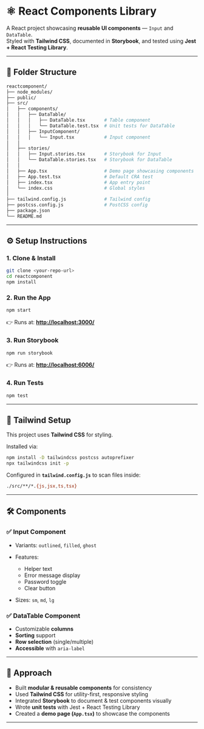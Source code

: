 
# ⚛️ React Components Library

A React project showcasing **reusable UI components** — `Input` and `DataTable`.  
Styled with **Tailwind CSS**, documented in **Storybook**, and tested using **Jest + React Testing Library**.

---

## 📂 Folder Structure

```bash
reactcomponent/
├── node_modules/
├── public/
├── src/
│   ├── components/
│   │   ├── DataTable/
│   │   │   ├── DataTable.tsx       # Table component
│   │   │   └── DataTable.test.tsx  # Unit tests for DataTable
│   │   ├── InputComponent/
│   │   │   └── Input.tsx           # Input component
│   │
│   ├── stories/
│   │   ├── Input.stories.tsx       # Storybook for Input
│   │   └── DataTable.stories.tsx   # Storybook for DataTable
│   │
│   ├── App.tsx                     # Demo page showcasing components
│   ├── App.test.tsx                # Default CRA test
│   ├── index.tsx                   # App entry point
│   └── index.css                   # Global styles
│
├── tailwind.config.js              # Tailwind config
├── postcss.config.js               # PostCSS config
├── package.json
└── README.md
````

---

## ⚙️ Setup Instructions

### 1. Clone & Install

```bash
git clone <your-repo-url>
cd reactcomponent
npm install
```

### 2. Run the App

```bash
npm start
```

👉 Runs at: **[http://localhost:3000/](http://localhost:3000/)**

### 3. Run Storybook

```bash
npm run storybook
```

👉 Runs at: **[http://localhost:6006/](http://localhost:6006/)**

### 4. Run Tests

```bash
npm test
```

---

## 🎨 Tailwind Setup

This project uses **Tailwind CSS** for styling.

Installed via:

```bash
npm install -D tailwindcss postcss autoprefixer
npx tailwindcss init -p
```

Configured in **`tailwind.config.js`** to scan files inside:

```bash
./src/**/*.{js,jsx,ts,tsx}
```

---

## 🛠️ Components

### ✅ Input Component

* Variants: `outlined`, `filled`, `ghost`
* Features:

  * Helper text
  * Error message display
  * Password toggle
  * Clear button
* Sizes: `sm`, `md`, `lg`

### ✅ DataTable Component

* Customizable **columns**
* **Sorting** support
* **Row selection** (single/multiple)
* **Accessible** with `aria-label`

---

## 🧠 Approach

* Built **modular & reusable components** for consistency
* Used **Tailwind CSS** for utility-first, responsive styling
* Integrated **Storybook** to document & test components visually
* Wrote **unit tests** with Jest + React Testing Library
* Created a **demo page (`App.tsx`)** to showcase the components

---



